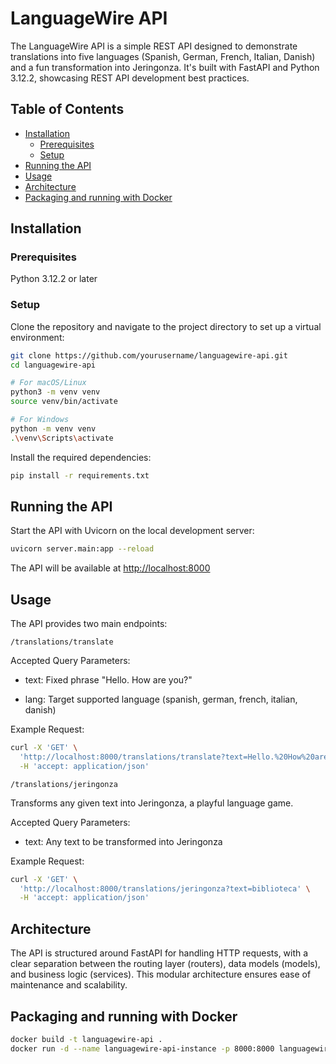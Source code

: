 # LanguageWire API

The LanguageWire API is a simple REST API designed to demonstrate translations into five languages (Spanish, German, French, Italian, Danish) and a fun transformation into Jeringonza. It's built with FastAPI and Python 3.12.2, showcasing REST API development best practices.

## Table of Contents

- [Installation](#installation)
  - [Prerequisites](#prerequisites)
  - [Setup](#setup)
- [Running the API](#running-the-api)
- [Usage](#usage)
- [Architecture](#architecture)
- [Packaging and running with Docker](#packaging-and-running-with-docker)

## Installation

### Prerequisites

Python 3.12.2 or later

### Setup

Clone the repository and navigate to the project directory to set up a virtual environment:

```bash
git clone https://github.com/yourusername/languagewire-api.git
cd languagewire-api

# For macOS/Linux
python3 -m venv venv
source venv/bin/activate

# For Windows
python -m venv venv
.\venv\Scripts\activate
```

Install the required dependencies:

```bash
pip install -r requirements.txt
```

## Running the API

Start the API with Uvicorn on the local development server:

```bash
uvicorn server.main:app --reload
```

The API will be available at [http://localhost:8000](http://localhost:8000)

## Usage

The API provides two main endpoints:

```/translations/translate```

Accepted Query Parameters:

* text: Fixed phrase "Hello. How are you?"

* lang: Target supported language (spanish, german, french, italian, danish)

Example Request:

```bash
curl -X 'GET' \
  'http://localhost:8000/translations/translate?text=Hello.%20How%20are%20you%3F&lang=french' \
  -H 'accept: application/json'
```

```/translations/jeringonza```

Transforms any given text into Jeringonza, a playful language game.

Accepted Query Parameters:

* text: Any text to be transformed into Jeringonza

Example Request:

```bash
curl -X 'GET' \
  'http://localhost:8000/translations/jeringonza?text=biblioteca' \
  -H 'accept: application/json'
```

## Architecture

The API is structured around FastAPI for handling HTTP requests, with a clear separation between the routing layer (routers), data models (models), and business logic (services). This modular architecture ensures ease of maintenance and scalability.

## Packaging and running with Docker

```bash
docker build -t languagewire-api .
docker run -d --name languagewire-api-instance -p 8000:8000 languagewire-api
```
